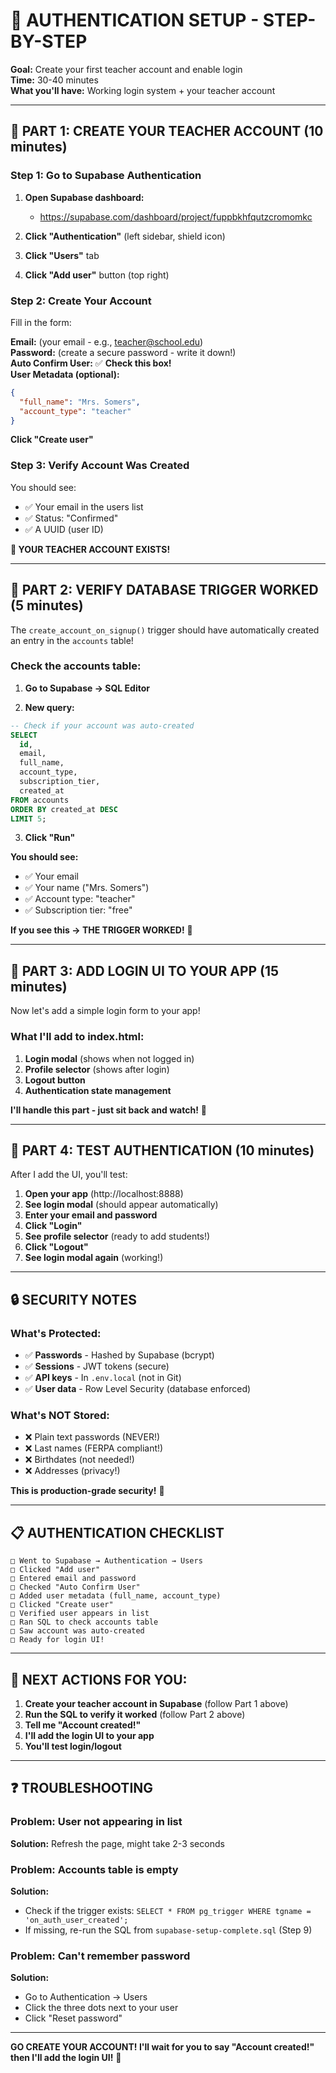 # 🔐 AUTHENTICATION SETUP - STEP-BY-STEP

**Goal:** Create your first teacher account and enable login  
**Time:** 30-40 minutes  
**What you'll have:** Working login system + your teacher account

---

## 🎯 PART 1: CREATE YOUR TEACHER ACCOUNT (10 minutes)

### Step 1: Go to Supabase Authentication

1. **Open Supabase dashboard:**
   - https://supabase.com/dashboard/project/fuppbkhfqutzcromomkc

2. **Click "Authentication"** (left sidebar, shield icon)

3. **Click "Users"** tab

4. **Click "Add user"** button (top right)

### Step 2: Create Your Account

Fill in the form:

**Email:** (your email - e.g., teacher@school.edu)  
**Password:** (create a secure password - write it down!)  
**Auto Confirm User:** ✅ **Check this box!**  
**User Metadata (optional):**
```json
{
  "full_name": "Mrs. Somers",
  "account_type": "teacher"
}
```

**Click "Create user"**

### Step 3: Verify Account Was Created

You should see:
- ✅ Your email in the users list
- ✅ Status: "Confirmed"
- ✅ A UUID (user ID)

**🎉 YOUR TEACHER ACCOUNT EXISTS!**

---

## 🎯 PART 2: VERIFY DATABASE TRIGGER WORKED (5 minutes)

The `create_account_on_signup()` trigger should have automatically created an entry in the `accounts` table!

### Check the accounts table:

1. **Go to Supabase → SQL Editor**

2. **New query:**
```sql
-- Check if your account was auto-created
SELECT 
  id,
  email,
  full_name,
  account_type,
  subscription_tier,
  created_at
FROM accounts
ORDER BY created_at DESC
LIMIT 5;
```

3. **Click "Run"**

**You should see:**
- ✅ Your email
- ✅ Your name ("Mrs. Somers")
- ✅ Account type: "teacher"
- ✅ Subscription tier: "free"

**If you see this → THE TRIGGER WORKED!** 🎉

---

## 🎯 PART 3: ADD LOGIN UI TO YOUR APP (15 minutes)

Now let's add a simple login form to your app!

### What I'll add to index.html:

1. **Login modal** (shows when not logged in)
2. **Profile selector** (shows after login)
3. **Logout button**
4. **Authentication state management**

**I'll handle this part - just sit back and watch!** 🚀

---

## 🎯 PART 4: TEST AUTHENTICATION (10 minutes)

After I add the UI, you'll test:

1. **Open your app** (http://localhost:8888)
2. **See login modal** (should appear automatically)
3. **Enter your email and password**
4. **Click "Login"**
5. **See profile selector** (ready to add students!)
6. **Click "Logout"**
7. **See login modal again** (working!)

---

## 🔒 SECURITY NOTES

### What's Protected:
- ✅ **Passwords** - Hashed by Supabase (bcrypt)
- ✅ **Sessions** - JWT tokens (secure)
- ✅ **API keys** - In `.env.local` (not in Git)
- ✅ **User data** - Row Level Security (database enforced)

### What's NOT Stored:
- ❌ Plain text passwords (NEVER!)
- ❌ Last names (FERPA compliant!)
- ❌ Birthdates (not needed!)
- ❌ Addresses (privacy!)

**This is production-grade security!** 🔐

---

## 📋 AUTHENTICATION CHECKLIST

```
□ Went to Supabase → Authentication → Users
□ Clicked "Add user"
□ Entered email and password
□ Checked "Auto Confirm User"
□ Added user metadata (full_name, account_type)
□ Clicked "Create user"
□ Verified user appears in list
□ Ran SQL to check accounts table
□ Saw account was auto-created
□ Ready for login UI!
```

---

## 🎯 NEXT ACTIONS FOR YOU:

1. **Create your teacher account in Supabase** (follow Part 1 above)
2. **Run the SQL to verify it worked** (follow Part 2 above)
3. **Tell me "Account created!"**
4. **I'll add the login UI to your app**
5. **You'll test login/logout**

---

## ❓ TROUBLESHOOTING

### Problem: User not appearing in list
**Solution:** Refresh the page, might take 2-3 seconds

### Problem: Accounts table is empty
**Solution:** 
- Check if the trigger exists: `SELECT * FROM pg_trigger WHERE tgname = 'on_auth_user_created';`
- If missing, re-run the SQL from `supabase-setup-complete.sql` (Step 9)

### Problem: Can't remember password
**Solution:** 
- Go to Authentication → Users
- Click the three dots next to your user
- Click "Reset password"

---

**GO CREATE YOUR ACCOUNT! I'll wait for you to say "Account created!" then I'll add the login UI!** 🚀
